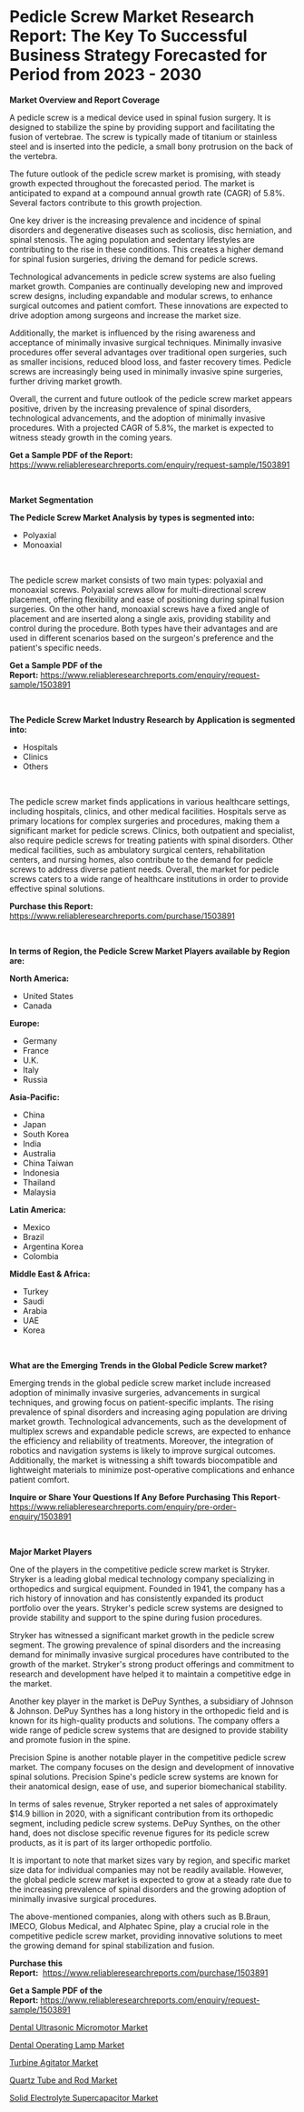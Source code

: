 <p><h1>Pedicle Screw Market Research Report: The Key To Successful Business Strategy Forecasted for Period from 2023 - 2030</h1></p><p><strong>Market Overview and Report Coverage</strong></p>
<p><p>A pedicle screw is a medical device used in spinal fusion surgery. It is designed to stabilize the spine by providing support and facilitating the fusion of vertebrae. The screw is typically made of titanium or stainless steel and is inserted into the pedicle, a small bony protrusion on the back of the vertebra.</p><p>The future outlook of the pedicle screw market is promising, with steady growth expected throughout the forecasted period. The market is anticipated to expand at a compound annual growth rate (CAGR) of 5.8%. Several factors contribute to this growth projection.</p><p>One key driver is the increasing prevalence and incidence of spinal disorders and degenerative diseases such as scoliosis, disc herniation, and spinal stenosis. The aging population and sedentary lifestyles are contributing to the rise in these conditions. This creates a higher demand for spinal fusion surgeries, driving the demand for pedicle screws.</p><p>Technological advancements in pedicle screw systems are also fueling market growth. Companies are continually developing new and improved screw designs, including expandable and modular screws, to enhance surgical outcomes and patient comfort. These innovations are expected to drive adoption among surgeons and increase the market size.</p><p>Additionally, the market is influenced by the rising awareness and acceptance of minimally invasive surgical techniques. Minimally invasive procedures offer several advantages over traditional open surgeries, such as smaller incisions, reduced blood loss, and faster recovery times. Pedicle screws are increasingly being used in minimally invasive spine surgeries, further driving market growth.</p><p>Overall, the current and future outlook of the pedicle screw market appears positive, driven by the increasing prevalence of spinal disorders, technological advancements, and the adoption of minimally invasive procedures. With a projected CAGR of 5.8%, the market is expected to witness steady growth in the coming years.</p></p>
<p><strong>Get a Sample PDF of the Report:</strong> <a href="https://www.reliableresearchreports.com/enquiry/request-sample/1503891">https://www.reliableresearchreports.com/enquiry/request-sample/1503891</a></p>
<p>&nbsp;</p>
<p><strong>Market Segmentation</strong></p>
<p><strong>The Pedicle Screw Market Analysis by types is segmented into:</strong></p>
<p><ul><li>Polyaxial</li><li>Monoaxial</li></ul></p>
<p>&nbsp;</p>
<p><p>The pedicle screw market consists of two main types: polyaxial and monoaxial screws. Polyaxial screws allow for multi-directional screw placement, offering flexibility and ease of positioning during spinal fusion surgeries. On the other hand, monoaxial screws have a fixed angle of placement and are inserted along a single axis, providing stability and control during the procedure. Both types have their advantages and are used in different scenarios based on the surgeon's preference and the patient's specific needs.</p></p>
<p><strong>Get a Sample PDF of the Report:</strong>&nbsp;<a href="https://www.reliableresearchreports.com/enquiry/request-sample/1503891">https://www.reliableresearchreports.com/enquiry/request-sample/1503891</a></p>
<p>&nbsp;</p>
<p><strong>The Pedicle Screw Market Industry Research by Application is segmented into:</strong></p>
<p><ul><li>Hospitals</li><li>Clinics</li><li>Others</li></ul></p>
<p>&nbsp;</p>
<p><p>The pedicle screw market finds applications in various healthcare settings, including hospitals, clinics, and other medical facilities. Hospitals serve as primary locations for complex surgeries and procedures, making them a significant market for pedicle screws. Clinics, both outpatient and specialist, also require pedicle screws for treating patients with spinal disorders. Other medical facilities, such as ambulatory surgical centers, rehabilitation centers, and nursing homes, also contribute to the demand for pedicle screws to address diverse patient needs. Overall, the market for pedicle screws caters to a wide range of healthcare institutions in order to provide effective spinal solutions.</p></p>
<p><strong>Purchase this Report:</strong>&nbsp; <a href="https://www.reliableresearchreports.com/purchase/1503891">https://www.reliableresearchreports.com/purchase/1503891</a></p>
<p>&nbsp;</p>
<p><strong>In terms of Region, the Pedicle Screw Market Players available by Region are:</strong></p>
<p>
    <p> <strong> North America: </strong>
        <ul>
            <li>United States</li>
            <li>Canada</li>
        </ul>
        </p> 
    <p> <strong> Europe: </strong>
        <ul>
            <li>Germany</li>
            <li>France</li>
            <li>U.K.</li>
            <li>Italy</li>
            <li>Russia</li>
        </ul>
        </p> 
    <p> <strong> Asia-Pacific: </strong>
        <ul>
            <li>China</li>
            <li>Japan</li>
            <li>South Korea</li>
            <li>India</li>
            <li>Australia</li>
            <li>China Taiwan</li>
            <li>Indonesia</li>
            <li>Thailand</li>
            <li>Malaysia</li>
        </ul>
        </p> 
    <p> <strong> Latin America: </strong>
        <ul>
            <li>Mexico</li>
            <li>Brazil</li>
            <li>Argentina Korea</li>
            <li>Colombia</li>
        </ul>
        </p> 
    <p> <strong> Middle East & Africa: </strong>
        <ul>
            <li>Turkey</li>
            <li>Saudi</li>
            <li>Arabia</li>
            <li>UAE</li>
            <li>Korea</li>
        </ul>
    </p>
    </p>
<p>&nbsp;</p>
<p><strong>What are the Emerging Trends in the Global Pedicle Screw market?</strong></p>
<p><p>Emerging trends in the global pedicle screw market include increased adoption of minimally invasive surgeries, advancements in surgical techniques, and growing focus on patient-specific implants. The rising prevalence of spinal disorders and increasing aging population are driving market growth. Technological advancements, such as the development of multiplex screws and expandable pedicle screws, are expected to enhance the efficiency and reliability of treatments. Moreover, the integration of robotics and navigation systems is likely to improve surgical outcomes. Additionally, the market is witnessing a shift towards biocompatible and lightweight materials to minimize post-operative complications and enhance patient comfort.</p></p>
<p><strong>Inquire or Share Your Questions If Any Before Purchasing This Report</strong>- <a href="https://www.reliableresearchreports.com/enquiry/pre-order-enquiry/1503891">https://www.reliableresearchreports.com/enquiry/pre-order-enquiry/1503891</a></p>
<p>&nbsp;</p>
<p><strong>Major Market Players</strong></p>
<p><p>One of the players in the competitive pedicle screw market is Stryker. Stryker is a leading global medical technology company specializing in orthopedics and surgical equipment. Founded in 1941, the company has a rich history of innovation and has consistently expanded its product portfolio over the years. Stryker's pedicle screw systems are designed to provide stability and support to the spine during fusion procedures.</p><p>Stryker has witnessed a significant market growth in the pedicle screw segment. The growing prevalence of spinal disorders and the increasing demand for minimally invasive surgical procedures have contributed to the growth of the market. Stryker's strong product offerings and commitment to research and development have helped it to maintain a competitive edge in the market.</p><p>Another key player in the market is DePuy Synthes, a subsidiary of Johnson & Johnson. DePuy Synthes has a long history in the orthopedic field and is known for its high-quality products and solutions. The company offers a wide range of pedicle screw systems that are designed to provide stability and promote fusion in the spine.</p><p>Precision Spine is another notable player in the competitive pedicle screw market. The company focuses on the design and development of innovative spinal solutions. Precision Spine's pedicle screw systems are known for their anatomical design, ease of use, and superior biomechanical stability.</p><p>In terms of sales revenue, Stryker reported a net sales of approximately $14.9 billion in 2020, with a significant contribution from its orthopedic segment, including pedicle screw systems. DePuy Synthes, on the other hand, does not disclose specific revenue figures for its pedicle screw products, as it is part of its larger orthopedic portfolio.</p><p>It is important to note that market sizes vary by region, and specific market size data for individual companies may not be readily available. However, the global pedicle screw market is expected to grow at a steady rate due to the increasing prevalence of spinal disorders and the growing adoption of minimally invasive surgical procedures.</p><p>The above-mentioned companies, along with others such as B.Braun, IMECO, Globus Medical, and Alphatec Spine, play a crucial role in the competitive pedicle screw market, providing innovative solutions to meet the growing demand for spinal stabilization and fusion.</p></p>
<p><strong>Purchase this Report:</strong>&nbsp;&nbsp;<a href="https://www.reliableresearchreports.com/purchase/1503891">https://www.reliableresearchreports.com/purchase/1503891</a></p>
<p></p>
<p><strong>Get a Sample PDF of the Report:</strong>&nbsp;<a href="https://www.reliableresearchreports.com/enquiry/request-sample/1503891">https://www.reliableresearchreports.com/enquiry/request-sample/1503891</a></p>
<p><p><a href="https://www.linkedin.com/pulse/dental-ultrasonic-micromotor-market-size-share-global-analysis/">Dental Ultrasonic Micromotor Market</a></p><p><a href="https://github.com/castoriffic/Market-Research-Report-List-1/blob/main/dental-operating-lamp-market.md">Dental Operating Lamp Market</a></p><p><a href="https://medium.com/@ransomjohns101/turbine-agitator-market-size-growth-forecast-2023-2030-921ca882703c">Turbine Agitator Market</a></p><p><a href="https://www.linkedin.com/pulse/quartz-tube-rod-market-size-growth-forecast-from-2023-/">Quartz Tube and Rod Market</a></p><p><a href="https://medium.com/@soloncarter2662/solid-electrolyte-supercapacitor-market-size-growth-forecast-2023-2030-1d34d6ce7183">Solid Electrolyte Supercapacitor Market</a></p></p>